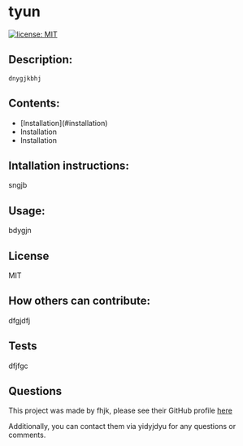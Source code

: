 
# tyun
[![license: MIT](https://img.shields.io/badge/License-MIT-yellow.svg)](https://opensource.org/licenses/MIT)

## Description:
    dnygjkbhj
## Contents:
<ul>
<li>[Installation](#installation)</li>
<li>Installation</li>
<li>Installation</li>
</ul>

## Intallation instructions:
sngjb

## Usage:
bdygjn

## License
MIT

## How others can contribute:
dfgjdfj

## Tests
dfjfgc

## Questions

This project was made by fhjk, please see their GitHub profile [here](https://github.com/fhjk)

Additionally, you can contact them via yidyjdyu for any questions or comments. 
